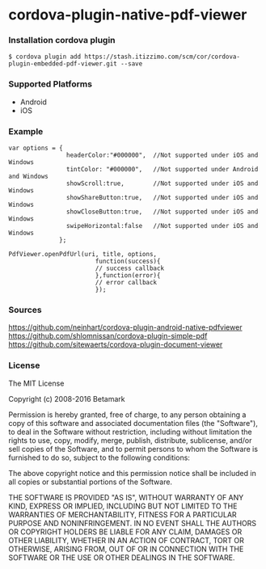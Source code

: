 # cordova-plugin-native-pdf-viewer


### Installation cordova plugin 

```
$ cordova plugin add https://stash.itizzimo.com/scm/cor/cordova-plugin-embedded-pdf-viewer.git --save
```

### Supported Platforms
- Android
- iOS

### Example

```
var options = { 
                headerColor:"#000000",  //Not supported under iOS and Windows
                tintColor: "#000000",   //Not supported under Android and Windows
                showScroll:true,        //Not supported under iOS and Windows
                showShareButton:true,   //Not supported under iOS and Windows
                showCloseButton:true,   //Not supported under iOS and Windows
                swipeHorizontal:false   //Not supported under iOS and Windows
              };
              
PdfViewer.openPdfUrl(uri, title, options, 
                        function(success){
                        // success callback
                        },function(error){
                        // error callback
                        });
```

### Sources
https://github.com/neinhart/cordova-plugin-android-native-pdfviewer  
https://github.com/shlomnissan/cordova-plugin-simple-pdf  
https://github.com/sitewaerts/cordova-plugin-document-viewer  

### License
The MIT License

Copyright (c) 2008-2016 Betamark

Permission is hereby granted, free of charge, to any person obtaining a copy of this software and associated documentation files (the "Software"), to deal in the Software without restriction, including without limitation the rights to use, copy, modify, merge, publish, distribute, sublicense, and/or sell copies of the Software, and to permit persons to whom the Software is furnished to do so, subject to the following conditions:

The above copyright notice and this permission notice shall be included in all copies or substantial portions of the Software.

THE SOFTWARE IS PROVIDED "AS IS", WITHOUT WARRANTY OF ANY KIND, EXPRESS OR IMPLIED, INCLUDING BUT NOT LIMITED TO THE WARRANTIES OF MERCHANTABILITY, FITNESS FOR A PARTICULAR PURPOSE AND NONINFRINGEMENT. IN NO EVENT SHALL THE AUTHORS OR COPYRIGHT HOLDERS BE LIABLE FOR ANY CLAIM, DAMAGES OR OTHER LIABILITY, WHETHER IN AN ACTION OF CONTRACT, TORT OR OTHERWISE, ARISING FROM, OUT OF OR IN CONNECTION WITH THE SOFTWARE OR THE USE OR OTHER DEALINGS IN THE SOFTWARE.